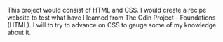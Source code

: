 This project would consist of HTML and CSS. I would create a recipe website to test what have I learned from The Odin Project - Foundations (HTML). I will to try to advance on CSS to gauge some of my knowledge about it.